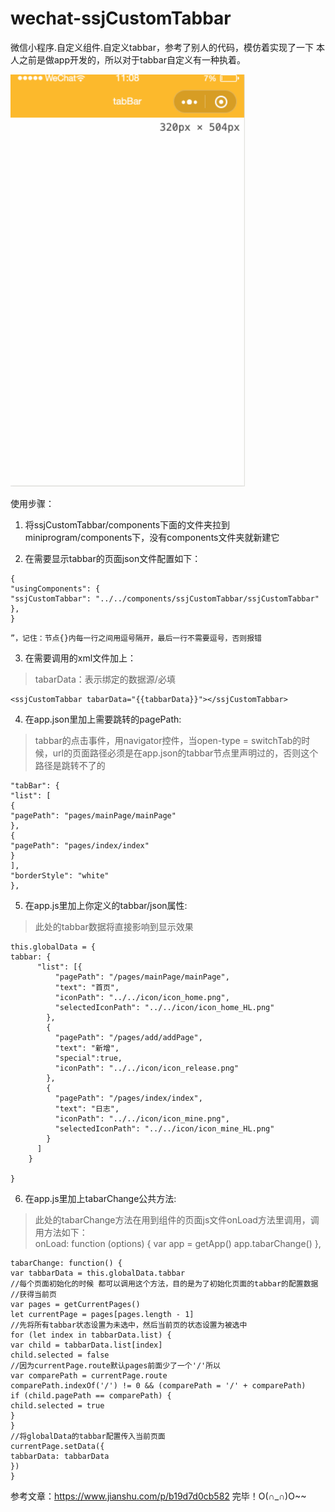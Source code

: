 # wechat-ssjCustomTabbar
微信小程序.自定义组件.自定义tabbar，参考了别人的代码，模仿着实现了一下
本人之前是做app开发的，所以对于tabbar自定义有一种执着。

<img src="https://github.com/SSJStar/wechat-ssjCustomTabbar/blob/master/show.gif" width="375"></img>  
>  
使用步骤：

1. 将ssjCustomTabbar/components下面的文件夹拉到miniprogram/components下，没有components文件夹就新建它

2. 在需要显示tabbar的页面json文件配置如下：

```
{
"usingComponents": {
"ssjCustomTabbar": "../../components/ssjCustomTabbar/ssjCustomTabbar"
},
}
```
```
”，记住：节点{}内每一行之间用逗号隔开，最后一行不需要逗号，否则报错
```
3. 在需要调用的xml文件加上：

>tabarData：表示绑定的数据源/必填

```
<ssjCustomTabbar tabarData="{{tabbarData}}"></ssjCustomTabbar>

```
4. 在app.json里加上需要跳转的pagePath:

>tabbar的点击事件，用navigator控件，当open-type = switchTab的时候，url的页面路径必须是在app.json的tabbar节点里声明过的，否则这个路径是跳转不了的
```
"tabBar": {
"list": [
{
"pagePath": "pages/mainPage/mainPage"
},
{
"pagePath": "pages/index/index"
}
],
"borderStyle": "white"
},
```

5. 在app.js里加上你定义的tabbar/json属性:

>此处的tabbar数据将直接影响到显示效果
```
this.globalData = {
tabbar: {
      "list": [{
          "pagePath": "/pages/mainPage/mainPage",
          "text": "首页",
          "iconPath": "../../icon/icon_home.png",
          "selectedIconPath": "../../icon/icon_home_HL.png"
        },
        {
          "pagePath": "/pages/add/addPage",
          "text": "新增",
          "special":true,
          "iconPath": "../../icon/icon_release.png"
        },
        {
          "pagePath": "/pages/index/index",
          "text": "日志",
          "iconPath": "../../icon/icon_mine.png",
          "selectedIconPath": "../../icon/icon_mine_HL.png"
        }
      ]
    }

}
```
6. 在app.js里加上tabarChange公共方法:

>此处的tabarChange方法在用到组件的页面js文件onLoad方法里调用，调用方法如下：  
onLoad: function (options) {
var app = getApp()
app.tabarChange()
},
```
tabarChange: function() {
var tabbarData = this.globalData.tabbar
//每个页面初始化的时候 都可以调用这个方法，目的是为了初始化页面的tabbar的配置数据
//获得当前页
var pages = getCurrentPages()
let currentPage = pages[pages.length - 1]
//先将所有tabbar状态设置为未选中，然后当前页的状态设置为被选中
for (let index in tabbarData.list) {
var child = tabbarData.list[index]
child.selected = false
//因为currentPage.route默认pages前面少了一个'/'所以
var comparePath = currentPage.route
comparePath.indexOf('/') != 0 && (comparePath = '/' + comparePath)
if (child.pagePath == comparePath) {
child.selected = true
}
}
//将globalData的tabbar配置传入当前页面
currentPage.setData({
tabbarData: tabbarData
})
}
```
参考文章：https://www.jianshu.com/p/b19d7d0cb582
完毕！O(∩_∩)O~~
